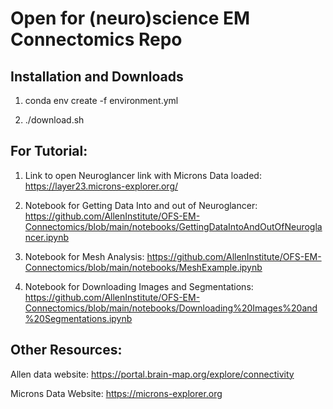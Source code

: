 
<h1>Open for (neuro)science EM Connectomics Repo </h1>

<h2>Installation and Downloads</h2>

1. conda env create -f environment.yml

2. ./download.sh


<h2>For Tutorial:</h2>

1. Link to open Neuroglancer link with Microns Data loaded: https://layer23.microns-explorer.org/

2. Notebook for Getting Data Into and out of Neuroglancer: https://github.com/AllenInstitute/OFS-EM-Connectomics/blob/main/notebooks/GettingDataIntoAndOutOfNeuroglancer.ipynb

3. Notebook for Mesh Analysis: https://github.com/AllenInstitute/OFS-EM-Connectomics/blob/main/notebooks/MeshExample.ipynb

4. Notebook for Downloading Images and Segmentations: https://github.com/AllenInstitute/OFS-EM-Connectomics/blob/main/notebooks/Downloading%20Images%20and%20Segmentations.ipynb


<h2>Other Resources:</h2>

Allen data website:  https://portal.brain-map.org/explore/connectivity

Microns Data Website:         https://microns-explorer.org